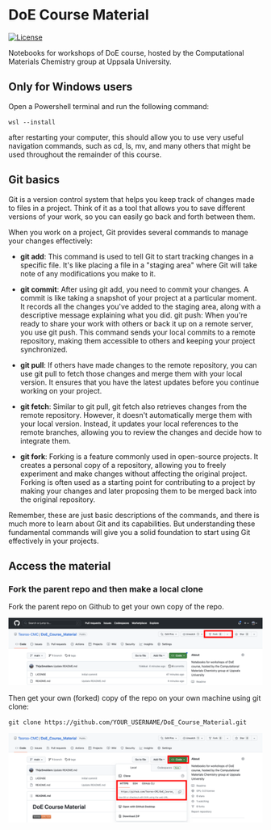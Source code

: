 # DoE Course Material
[![License](https://img.shields.io/github/license/teoroo-cmc/ccs)](https://opensource.org/licenses/LGPL-3.0)

Notebooks for workshops of DoE course, hosted by the Computational Materials Chemistry group at Uppsala University. 

## Only for Windows users
Open a Powershell terminal and run the following command:
```
wsl --install
```
after restarting your computer, this should allow you to use very useful navigation commands, such as cd, ls, mv, and many others that might be used throughout the remainder of this course.

## Git basics
Git is a version control system that helps you keep track of changes made to files in a project. Think of it as a tool that allows you to save different versions of your work, so you can easily go back and forth between them.

When you work on a project, Git provides several commands to manage your changes effectively:
* **git add**: This command is used to tell Git to start tracking changes in a specific file. It's like placing a file in a "staging area" where Git will take note of any modifications you make to it.
* **git commit**: After using git add, you need to commit your changes. A commit is like taking a snapshot of your project at a particular moment. It records all the changes you've added to the staging area, along with a descriptive message explaining what you did.
git push: When you're ready to share your work with others or back it up on a remote server, you use git push. This command sends your local commits to a remote repository, making them accessible to others and keeping your project synchronized.
* **git pull**: If others have made changes to the remote repository, you can use git pull to fetch those changes and merge them with your local version. It ensures that you have the latest updates before you continue working on your project.

* **git fetch**: Similar to git pull, git fetch also retrieves changes from the remote repository. However, it doesn't automatically merge them with your local version. Instead, it updates your local references to the remote branches, allowing you to review the changes and decide how to integrate them.

* **git fork**: Forking is a feature commonly used in open-source projects. It creates a personal copy of a repository, allowing you to freely experiment and make changes without affecting the original project. Forking is often used as a starting point for contributing to a project by making your changes and later proposing them to be merged back into the original repository.

Remember, these are just basic descriptions of the commands, and there is much more to learn about Git and its capabilities. But understanding these fundamental commands will give you a solid foundation to start using Git effectively in your projects.

## Access the material
### Fork the parent repo and then make a local clone
Fork the parent repo on Github to get your own copy of the repo.

![](Figures/Fork.png)


Then get your own (forked) copy of the repo on your own machine using git clone:
```
git clone https://github.com/YOUR_USERNAME/DoE_Course_Material.git
```

![](Figures/Clone.png)
